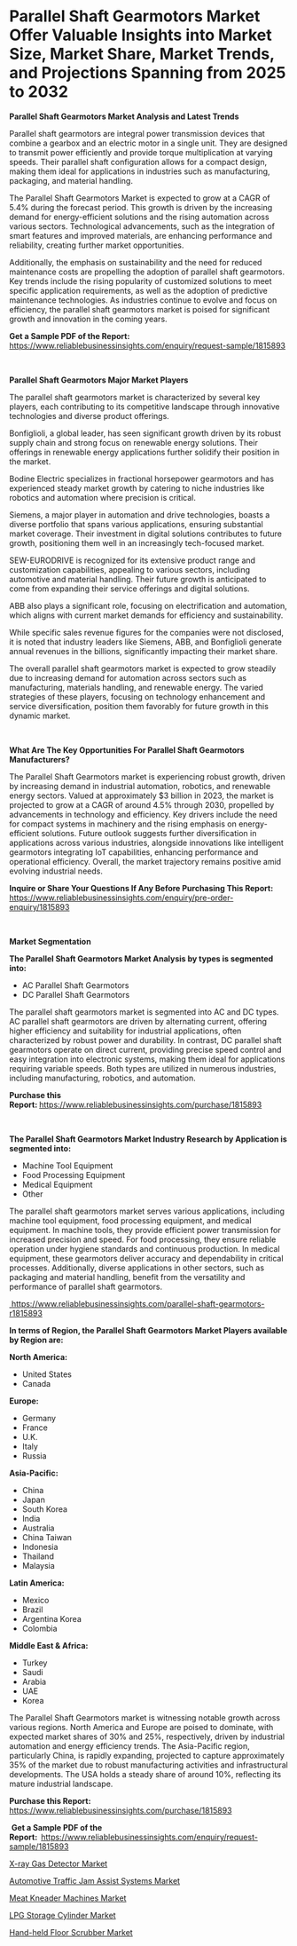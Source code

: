 <p><h1>Parallel Shaft Gearmotors Market Offer Valuable Insights into Market Size, Market Share, Market Trends, and Projections Spanning from 2025 to 2032</h1></p><p><strong>Parallel Shaft Gearmotors Market Analysis and Latest Trends</strong></p>
<p><p>Parallel shaft gearmotors are integral power transmission devices that combine a gearbox and an electric motor in a single unit. They are designed to transmit power efficiently and provide torque multiplication at varying speeds. Their parallel shaft configuration allows for a compact design, making them ideal for applications in industries such as manufacturing, packaging, and material handling.</p><p>The Parallel Shaft Gearmotors Market is expected to grow at a CAGR of 5.4% during the forecast period. This growth is driven by the increasing demand for energy-efficient solutions and the rising automation across various sectors. Technological advancements, such as the integration of smart features and improved materials, are enhancing performance and reliability, creating further market opportunities.</p><p>Additionally, the emphasis on sustainability and the need for reduced maintenance costs are propelling the adoption of parallel shaft gearmotors. Key trends include the rising popularity of customized solutions to meet specific application requirements, as well as the adoption of predictive maintenance technologies. As industries continue to evolve and focus on efficiency, the parallel shaft gearmotors market is poised for significant growth and innovation in the coming years.</p></p>
<p><strong>Get a Sample PDF of the Report:&nbsp;</strong> <a href="https://www.reliablebusinessinsights.com/enquiry/request-sample/1815893?utm_campaign=1847&utm_medium=2&utm_source=Github&utm_content=ia&utm_term=28022025&utm_id=parallel-shaft-gearmotors">https://www.reliablebusinessinsights.com/enquiry/request-sample/1815893</a></p>
<p>&nbsp;</p>
<p><strong>Parallel Shaft Gearmotors Major Market Players</strong></p>
<p><p>The parallel shaft gearmotors market is characterized by several key players, each contributing to its competitive landscape through innovative technologies and diverse product offerings. </p><p>Bonfiglioli, a global leader, has seen significant growth driven by its robust supply chain and strong focus on renewable energy solutions. Their offerings in renewable energy applications further solidify their position in the market.</p><p>Bodine Electric specializes in fractional horsepower gearmotors and has experienced steady market growth by catering to niche industries like robotics and automation where precision is critical.</p><p>Siemens, a major player in automation and drive technologies, boasts a diverse portfolio that spans various applications, ensuring substantial market coverage. Their investment in digital solutions contributes to future growth, positioning them well in an increasingly tech-focused market.</p><p>SEW-EURODRIVE is recognized for its extensive product range and customization capabilities, appealing to various sectors, including automotive and material handling. Their future growth is anticipated to come from expanding their service offerings and digital solutions.</p><p>ABB also plays a significant role, focusing on electrification and automation, which aligns with current market demands for efficiency and sustainability.</p><p>While specific sales revenue figures for the companies were not disclosed, it is noted that industry leaders like Siemens, ABB, and Bonfiglioli generate annual revenues in the billions, significantly impacting their market share.</p><p>The overall parallel shaft gearmotors market is expected to grow steadily due to increasing demand for automation across sectors such as manufacturing, materials handling, and renewable energy. The varied strategies of these players, focusing on technology enhancement and service diversification, position them favorably for future growth in this dynamic market.</p></p>
<p>&nbsp;</p>
<p><strong>What Are The Key Opportunities For Parallel Shaft Gearmotors Manufacturers?</strong></p>
<p><p>The Parallel Shaft Gearmotors market is experiencing robust growth, driven by increasing demand in industrial automation, robotics, and renewable energy sectors. Valued at approximately $3 billion in 2023, the market is projected to grow at a CAGR of around 4.5% through 2030, propelled by advancements in technology and efficiency. Key drivers include the need for compact systems in machinery and the rising emphasis on energy-efficient solutions. Future outlook suggests further diversification in applications across various industries, alongside innovations like intelligent gearmotors integrating IoT capabilities, enhancing performance and operational efficiency. Overall, the market trajectory remains positive amid evolving industrial needs.</p></p>
<p><strong>Inquire or Share Your Questions If Any Before Purchasing This Report:</strong> <a href="https://www.reliablebusinessinsights.com/enquiry/pre-order-enquiry/1815893?utm_campaign=1847&utm_medium=2&utm_source=Github&utm_content=ia&utm_term=28022025&utm_id=parallel-shaft-gearmotors">https://www.reliablebusinessinsights.com/enquiry/pre-order-enquiry/1815893</a></p>
<p>&nbsp;</p>
<p><strong>Market Segmentation</strong></p>
<p><strong>The Parallel Shaft Gearmotors Market Analysis by types is segmented into:</strong></p>
<p><ul><li>AC Parallel Shaft Gearmotors</li><li>DC Parallel Shaft Gearmotors</li></ul></p>
<p><p>The parallel shaft gearmotors market is segmented into AC and DC types. AC parallel shaft gearmotors are driven by alternating current, offering higher efficiency and suitability for industrial applications, often characterized by robust power and durability. In contrast, DC parallel shaft gearmotors operate on direct current, providing precise speed control and easy integration into electronic systems, making them ideal for applications requiring variable speeds. Both types are utilized in numerous industries, including manufacturing, robotics, and automation.</p></p>
<p><strong>Purchase this Report:&nbsp;</strong><a href="https://www.reliablebusinessinsights.com/purchase/1815893?utm_campaign=1847&utm_medium=2&utm_source=Github&utm_content=ia&utm_term=28022025&utm_id=parallel-shaft-gearmotors">https://www.reliablebusinessinsights.com/purchase/1815893</a></p>
<p>&nbsp;</p>
<p><strong>The Parallel Shaft Gearmotors Market Industry Research by Application is segmented into:</strong></p>
<p><ul><li>Machine Tool Equipment</li><li>Food Processing Equipment</li><li>Medical Equipment</li><li>Other</li></ul></p>
<p><p>The parallel shaft gearmotors market serves various applications, including machine tool equipment, food processing equipment, and medical equipment. In machine tools, they provide efficient power transmission for increased precision and speed. For food processing, they ensure reliable operation under hygiene standards and continuous production. In medical equipment, these gearmotors deliver accuracy and dependability in critical processes. Additionally, diverse applications in other sectors, such as packaging and material handling, benefit from the versatility and performance of parallel shaft gearmotors.</p></p>
<p><a href="https://www.reliablebusinessinsights.com/parallel-shaft-gearmotors-r1815893?utm_campaign=1847&utm_medium=2&utm_source=Github&utm_content=ia&utm_term=28022025&utm_id=parallel-shaft-gearmotors">&nbsp;https://www.reliablebusinessinsights.com/parallel-shaft-gearmotors-r1815893</a></p>
<p><strong>In terms of Region, the Parallel Shaft Gearmotors Market Players available by Region are:</strong></p>
<p>
    <p> <strong> North America: </strong>
        <ul>
            <li>United States</li>
            <li>Canada</li>
        </ul>
        </p> 
    <p> <strong> Europe: </strong>
        <ul>
            <li>Germany</li>
            <li>France</li>
            <li>U.K.</li>
            <li>Italy</li>
            <li>Russia</li>
        </ul>
        </p> 
    <p> <strong> Asia-Pacific: </strong>
        <ul>
            <li>China</li>
            <li>Japan</li>
            <li>South Korea</li>
            <li>India</li>
            <li>Australia</li>
            <li>China Taiwan</li>
            <li>Indonesia</li>
            <li>Thailand</li>
            <li>Malaysia</li>
        </ul>
        </p> 
    <p> <strong> Latin America: </strong>
        <ul>
            <li>Mexico</li>
            <li>Brazil</li>
            <li>Argentina Korea</li>
            <li>Colombia</li>
        </ul>
        </p> 
    <p> <strong> Middle East & Africa: </strong>
        <ul>
            <li>Turkey</li>
            <li>Saudi</li>
            <li>Arabia</li>
            <li>UAE</li>
            <li>Korea</li>
        </ul>
    </p>
    </p>
<p><p>The Parallel Shaft Gearmotors market is witnessing notable growth across various regions. North America and Europe are poised to dominate, with expected market shares of 30% and 25%, respectively, driven by industrial automation and energy efficiency trends. The Asia-Pacific region, particularly China, is rapidly expanding, projected to capture approximately 35% of the market due to robust manufacturing activities and infrastructural developments. The USA holds a steady share of around 10%, reflecting its mature industrial landscape.</p></p>
<p><strong>Purchase this Report: </strong><a href="https://www.reliablebusinessinsights.com/purchase/1815893?utm_campaign=1847&utm_medium=2&utm_source=Github&utm_content=ia&utm_term=28022025&utm_id=parallel-shaft-gearmotors">https://www.reliablebusinessinsights.com/purchase/1815893</a></p>
<p>&nbsp;<strong>Get a Sample PDF of the Report:&nbsp;&nbsp;</strong><a href="https://www.reliablebusinessinsights.com/enquiry/request-sample/1815893?utm_campaign=1847&utm_medium=2&utm_source=Github&utm_content=ia&utm_term=28022025&utm_id=parallel-shaft-gearmotors">https://www.reliablebusinessinsights.com/enquiry/request-sample/1815893</a></p>
<p><strong></strong></p>
<p><p><a href="https://github.com/NargisHussain75/Market-Research-Report-List-1/blob/main/x-ray-gas-detector-market.md?utm_campaign=1847&utm_medium=2&utm_source=Github&utm_content=ia&utm_term=28022025&utm_id=parallel-shaft-gearmotors">X-ray Gas Detector Market</a></p><p><a href="https://github.com/raynopellekz/Market-Research-Report-List-1/blob/main/automotive-traffic-jam-assist-systems-market.md?utm_campaign=1847&utm_medium=2&utm_source=Github&utm_content=ia&utm_term=28022025&utm_id=parallel-shaft-gearmotors">Automotive Traffic Jam Assist Systems Market</a></p><p><a href="https://github.com/brogepiskeun/Market-Research-Report-List-1/blob/main/meat-kneader-machines-market.md?utm_campaign=1847&utm_medium=2&utm_source=Github&utm_content=ia&utm_term=28022025&utm_id=parallel-shaft-gearmotors">Meat Kneader Machines Market</a></p><p><a href="https://github.com/FlorianWolf90/Market-Research-Report-List-1/blob/main/lpg-storage-cylinder-market.md?utm_campaign=1847&utm_medium=2&utm_source=Github&utm_content=ia&utm_term=28022025&utm_id=parallel-shaft-gearmotors">LPG Storage Cylinder Market</a></p><p><a href="https://github.com/lylyparadise/Market-Research-Report-List-6/blob/main/hand-held-floor-scrubber-market.md?utm_campaign=1847&utm_medium=2&utm_source=Github&utm_content=ia&utm_term=28022025&utm_id=parallel-shaft-gearmotors">Hand-held Floor Scrubber Market</a></p></p>